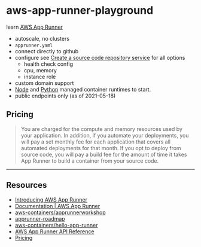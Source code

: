 # aws-app-runner-playground

learn [AWS App Runner](https://aws.amazon.com/blogs/containers/introducing-aws-app-runner/)

* autoscale, no clusters
* `apprunner.yaml`
* connect directly to github
* configure see [Create a source code repository service](https://docs.aws.amazon.com/apprunner/latest/api/API_CreateService.html#API_CreateService_Example_1) for all options
    * health check config
    * cpu, memory
    * instance role
* custom domain support
* [Node](https://docs.aws.amazon.com/apprunner/latest/dg/service-source-code-nodejs.html) and [Python](https://docs.aws.amazon.com/apprunner/latest/dg/service-source-code-python.html) managed container runtimes to start.
* public endpoints only (as of 2021-05-18)

## Pricing

> You are charged for the compute and memory resources used by your application. In addition, if you automate your deployments, you will pay a set monthly fee for each application that covers all automated deployments for that month. If you opt to deploy from source code, you will pay a build fee for the amount of time it takes App Runner to build a container from your source code.

---
## Resources

* [Introducing AWS App Runner](https://aws.amazon.com/blogs/containers/introducing-aws-app-runner/)
* [Documentation | AWS App Runner](https://docs.aws.amazon.com/apprunner/latest/dg/what-is-apprunner.html)
* [aws-containers/apprunnerworkshop](https://github.com/aws-containers/apprunnerworkshop)
* [apprunner-roadmap](https://github.com/aws/apprunner-roadmap/projects/1)
* [aws-containers/hello-app-runner](https://github.com/aws-containers/hello-app-runner)
* [AWS App Runner API Reference](https://docs.aws.amazon.com/apprunner/latest/api/Welcome.html)
* [Pricing](https://aws.amazon.com/apprunner/pricing/)